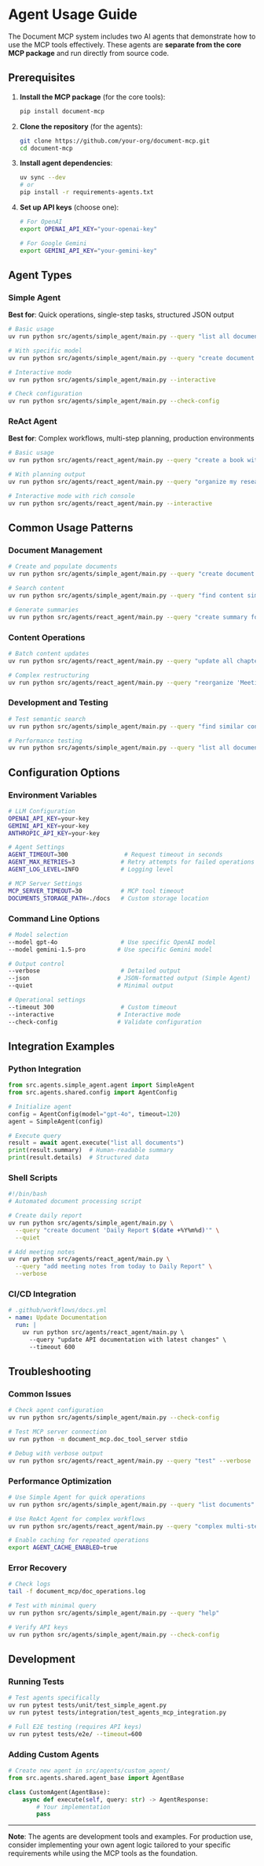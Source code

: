 # Agent Usage Guide

The Document MCP system includes two AI agents that demonstrate how to use the MCP tools effectively. These agents are **separate from the core MCP package** and run directly from source code.

## Prerequisites

1. **Install the MCP package** (for the core tools):
   ```bash
   pip install document-mcp
   ```

2. **Clone the repository** (for the agents):
   ```bash
   git clone https://github.com/your-org/document-mcp.git
   cd document-mcp
   ```

3. **Install agent dependencies**:
   ```bash
   uv sync --dev
   # or
   pip install -r requirements-agents.txt
   ```

4. **Set up API keys** (choose one):
   ```bash
   # For OpenAI
   export OPENAI_API_KEY="your-openai-key"
   
   # For Google Gemini
   export GEMINI_API_KEY="your-gemini-key"
   ```

## Agent Types

### Simple Agent
**Best for**: Quick operations, single-step tasks, structured JSON output

```bash
# Basic usage
uv run python src/agents/simple_agent/main.py --query "list all documents"

# With specific model
uv run python src/agents/simple_agent/main.py --query "create document 'Meeting Notes'" --model "gpt-4o"

# Interactive mode
uv run python src/agents/simple_agent/main.py --interactive

# Check configuration
uv run python src/agents/simple_agent/main.py --check-config
```

### ReAct Agent  
**Best for**: Complex workflows, multi-step planning, production environments

```bash
# Basic usage
uv run python src/agents/react_agent/main.py --query "create a book with chapters on AI basics"

# With planning output
uv run python src/agents/react_agent/main.py --query "organize my research notes" --verbose

# Interactive mode with rich console
uv run python src/agents/react_agent/main.py --interactive
```

## Common Usage Patterns

### Document Management
```bash
# Create and populate documents
uv run python src/agents/simple_agent/main.py --query "create document 'Project Plan' with chapters: Overview, Timeline, Resources"

# Search content
uv run python src/agents/simple_agent/main.py --query "find content similar to 'machine learning' in all documents"

# Generate summaries
uv run python src/agents/react_agent/main.py --query "create summary for document 'Research Notes'"
```

### Content Operations  
```bash
# Batch content updates
uv run python src/agents/react_agent/main.py --query "update all chapters in 'User Guide' to include warning sections"

# Complex restructuring
uv run python src/agents/react_agent/main.py --query "reorganize 'Meeting Notes' by date and create index"
```

### Development and Testing
```bash
# Test semantic search
uv run python src/agents/simple_agent/main.py --query "find similar content to 'API documentation' in document 'Dev Guide'"

# Performance testing
uv run python src/agents/simple_agent/main.py --query "list all documents" --verbose --timing
```

## Configuration Options

### Environment Variables
```bash
# LLM Configuration
OPENAI_API_KEY=your-key
GEMINI_API_KEY=your-key
ANTHROPIC_API_KEY=your-key

# Agent Settings
AGENT_TIMEOUT=300                # Request timeout in seconds
AGENT_MAX_RETRIES=3             # Retry attempts for failed operations
AGENT_LOG_LEVEL=INFO            # Logging level

# MCP Server Settings  
MCP_SERVER_TIMEOUT=30           # MCP tool timeout
DOCUMENTS_STORAGE_PATH=./docs   # Custom storage location
```

### Command Line Options
```bash
# Model selection
--model gpt-4o                  # Use specific OpenAI model
--model gemini-1.5-pro         # Use specific Gemini model

# Output control
--verbose                       # Detailed output
--json                         # JSON-formatted output (Simple Agent)
--quiet                        # Minimal output

# Operational settings
--timeout 300                   # Custom timeout
--interactive                  # Interactive mode
--check-config                 # Validate configuration
```

## Integration Examples

### Python Integration
```python
from src.agents.simple_agent.agent import SimpleAgent
from src.agents.shared.config import AgentConfig

# Initialize agent
config = AgentConfig(model="gpt-4o", timeout=120)
agent = SimpleAgent(config)

# Execute query
result = await agent.execute("list all documents")
print(result.summary)  # Human-readable summary
print(result.details)  # Structured data
```

### Shell Scripts
```bash
#!/bin/bash
# Automated document processing script

# Create daily report
uv run python src/agents/simple_agent/main.py \
  --query "create document 'Daily Report $(date +%Y%m%d)'" \
  --quiet

# Add meeting notes
uv run python src/agents/react_agent/main.py \
  --query "add meeting notes from today to Daily Report" \
  --verbose
```

### CI/CD Integration
```yaml
# .github/workflows/docs.yml
- name: Update Documentation
  run: |
    uv run python src/agents/react_agent/main.py \
      --query "update API documentation with latest changes" \
      --timeout 600
```

## Troubleshooting

### Common Issues
```bash
# Check agent configuration
uv run python src/agents/simple_agent/main.py --check-config

# Test MCP server connection
uv run python -m document_mcp.doc_tool_server stdio

# Debug with verbose output
uv run python src/agents/react_agent/main.py --query "test" --verbose
```

### Performance Optimization
```bash
# Use Simple Agent for quick operations
uv run python src/agents/simple_agent/main.py --query "list documents"

# Use ReAct Agent for complex workflows
uv run python src/agents/react_agent/main.py --query "complex multi-step task"

# Enable caching for repeated operations
export AGENT_CACHE_ENABLED=true
```

### Error Recovery
```bash
# Check logs
tail -f document_mcp/doc_operations.log

# Test with minimal query
uv run python src/agents/simple_agent/main.py --query "help"

# Verify API keys
uv run python src/agents/simple_agent/main.py --check-config
```

## Development

### Running Tests
```bash
# Test agents specifically
uv run pytest tests/unit/test_simple_agent.py
uv run pytest tests/integration/test_agents_mcp_integration.py

# Full E2E testing (requires API keys)
uv run pytest tests/e2e/ --timeout=600
```

### Adding Custom Agents
```python
# Create new agent in src/agents/custom_agent/
from src.agents.shared.agent_base import AgentBase

class CustomAgent(AgentBase):
    async def execute(self, query: str) -> AgentResponse:
        # Your implementation
        pass
```

---

**Note**: The agents are development tools and examples. For production use, consider implementing your own agent logic tailored to your specific requirements while using the MCP tools as the foundation.